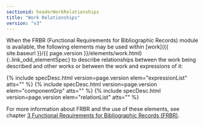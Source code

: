 ```yaml
---
sectionid: headerWorkRelationships
title: "Work Relationships"
version: "v3"
---
```




When the FRBR (Functional Requirements for Bibliographic Records) module is available,
the
following elements may be used within [work]({{ site.baseurl }}/{{ page.version }}/elements/work.html){:.link_odd_elementSpec} to describe relationships
between the work being described and other works or between the work and expressions
of
it:



{% include specDesc.html version=page.version elem="expressionList" atts="" %}
{% include specDesc.html version=page.version elem="componentGrp" atts="" %}
{% include specDesc.html version=page.version elem="relationList" atts="" %}



For more information about FRBR and the use of these elements, see chapter <a class="link_ptr" title="Functional Requirements for Bibliographic Records (FRBR)" href="{{ site.baseurl }}/{{ page.version }}/guidelines/FRBR.html">3 Functional Requirements for Bibliographic Records (FRBR)</a>.

